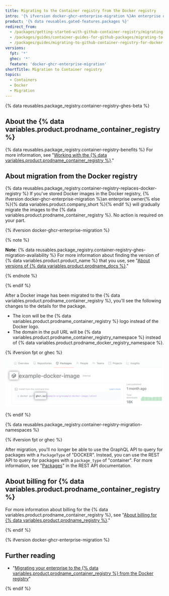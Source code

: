 ```yaml
---
title: Migrating to the Container registry from the Docker registry
intro: '{% ifversion docker-ghcr-enterprise-migration %}An enterprise owner can{% else %}{% data variables.product.company_short %} will{% endif %} migrate Docker images previously stored in the Docker registry on {% data variables.location.product_location %} to the {% data variables.product.prodname_container_registry %}.'
product: '{% data reusables.gated-features.packages %}'
redirect_from:
  - /packages/getting-started-with-github-container-registry/migrating-to-github-container-registry-for-docker-images
  - /packages/guides/container-guides-for-github-packages/migrating-to-github-container-registry-for-docker-images
  - /packages/guides/migrating-to-github-container-registry-for-docker-images
versions:
  fpt: '*'
  ghec: '*'
  feature: 'docker-ghcr-enterprise-migration'
shortTitle: Migration to Container registry
topics:
  - Containers
  - Docker
  - Migration
---
```


{% data reusables.package_registry.container-registry-ghes-beta %}

## About the {% data variables.product.prodname_container_registry %}

{% data reusables.package_registry.container-registry-benefits %} For more information, see "[Working with the {% data variables.product.prodname_container_registry %}](/packages/working-with-a-github-packages-registry/working-with-the-container-registry)."

## About migration from the Docker registry

{% data reusables.package_registry.container-registry-replaces-docker-registry %} If you've stored Docker images in the Docker registry, {% ifversion docker-ghcr-enterprise-migration %}an enterprise owner{% else %}{% data variables.product.company_short %}{% endif %} will gradually migrate the images to the {% data variables.product.prodname_container_registry %}. No action is required on your part.

{% ifversion docker-ghcr-enterprise-migration %}

{% note %}

**Note**: {% data reusables.package_registry.container-registry-ghes-migration-availability %} For more information about finding the version of {% data variables.product.product_name %} that you use, see "[About versions of {% data variables.product.prodname_docs %}](/get-started/learning-about-github/about-versions-of-github-docs#github-enterprise-server)."

{% endnote %}

{% endif %}

After a Docker image has been migrated to the {% data variables.product.prodname_container_registry %}, you'll see the following changes to the details for the package.

- The icon will be the {% data variables.product.prodname_container_registry %} logo instead of the Docker logo.
- The domain in the pull URL will be {% data variables.product.prodname_container_registry_namespace %} instead of {% data variables.product.prodname_docker_registry_namespace %}.

{% ifversion fpt or ghec %}

![Screenshot of a Docker image migrated to the {% data variables.product.prodname_container_registry %}](/assets/images/help/package-registry/container-registry-details-page.png)

{% endif %}

{% data reusables.package_registry.container-registry-migration-namespaces %}

{% ifversion fpt or ghec %}

After migration, you'll no longer be able to use the GraphQL API to query for packages with a `PackageType` of "DOCKER". Instead, you can use the REST API to query for packages with a `package_type` of "container". For more information, see "[Packages](/rest/reference/packages)" in the REST API documentation.

## About billing for {% data variables.product.prodname_container_registry %}

For more information about billing for the {% data variables.product.prodname_container_registry %}, see "[About billing for {% data variables.product.prodname_registry %}](/billing/managing-billing-for-github-packages/about-billing-for-github-packages)."

{% endif %}

{% ifversion docker-ghcr-enterprise-migration %}

## Further reading

- "[Migrating your enterprise to the {% data variables.product.prodname_container_registry %} from the Docker registry](/admin/packages/migrating-your-enterprise-to-the-container-registry-from-the-docker-registry)"

{% endif %}
